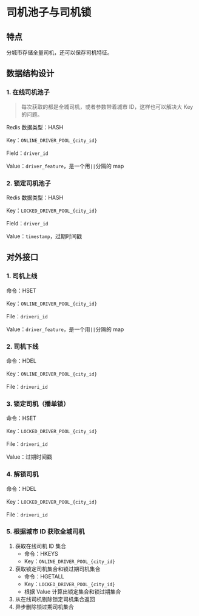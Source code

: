 # 司机池子与司机锁

## 特点

分城市存储全量司机，还可以保存司机特征。

## 数据结构设计

### 1. 在线司机池子

> 每次获取的都是全城司机，或者参数带着城市 ID，这样也可以解决大 Key 的问题。

Redis 数据类型：HASH

Key：`ONLINE_DRIVER_POOL_{city_id}`

Field：`driver_id`

Value：`driver_feature`，是一个用`||`分隔的 map

### 2. 锁定司机池子

Redis 数据类型：HASH

Key：`LOCKED_DRIVER_POOL_{city_id}`

Field：`driver_id`

Value：`timestamp`，过期时间戳

## 对外接口

### 1. 司机上线

命令：HSET

Key：`ONLINE_DRIVER_POOL_{city_id}`

File：`driveri_id`

Value：`driver_feature`，是一个用`||`分隔的 map

### 2. 司机下线

命令：HDEL

Key：`ONLINE_DRIVER_POOL_{city_id}`

File：`driveri_id`

### 3. 锁定司机（播单锁）

命令：HSET

Key：`LOCKED_DRIVER_POOL_{city_id}`

File：`driveri_id`

Value：过期时间戳

### 4. 解锁司机

命令：HDEL

Key：`LOCKED_DRIVER_POOL_{city_id}`

File：`driveri_id`

### 5. 根据城市 ID 获取全城司机

1. 获取在线司机 ID 集合
   * 命令：HKEYS
   * Key：`ONLINE_DRIVER_POOL_{city_id}`
2. 获取锁定司机集合和锁过期司机集合
   * 命令：HGETALL
   * Key：`LOCKED_DRIVER_POOL_{city_id}`
   * 根据 Value 计算出锁定集合和锁过期集合
3. 从在线司机剔除锁定司机集合返回
4. 异步删除锁过期司机集合
